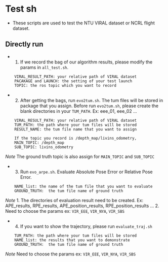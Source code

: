 # Test sh

- These scripts are used to test the NTU VIRAL dataset or NCRL flight dataset.

## Directly run

- 1. If we record the bag of our algorithm results, please modify the params in ```all_test.sh```.

```
    VIRAL_RESULT_PATH: your relative path of VIRAL dataset
    PACAKAGE and LAUNCH: the setting of your test launch
    TOPIC: the ros topic which you want to record 
```

- 2. After getting the bags, run ```evo2tum.sh```. The tum files will be stored in package that you assign. Before run ```evo2tum.sh```, please create the blank directories in your ```TUM_PATH```. Ex: eee_01, eee_02 ...

```
    VIRAL_RESULT_PATH: your relative path of VIRAL dataset
    TUM_PATH: the path where your tum files will be stored
    RESULT_NAME: the tum file name that you want to assign

    If the topic you record is /depth_map/livins_odometry,
    MAIN_TOPIC: /depth_map
    SUB_TOPIC: livins_odometry
```

*Note*
The ground truth topic is also assign  for ```MAIN_TOPIC``` and ```SUB_TOPIC```

- 3. Run ```evo_arpe.sh```. Evaluate Absolute Pose Error or Relative Pose Error.

```
    NAME_list: the name of the tum file that you want to evaluate
    GROUND_TRUTH:  the tum file name of ground truth 
```

*Note*
    1. The directories of evaluation result need to be created. Ex: APE_results, RPE_results, APE_position_results, RPE_position_results ...
    2. Need to choose the params ex: ```VIR_EEE```, ```VIR_NYA```, ```VIR_SBS```

- 4. If you want to show the trajectory, please run ```evaluate_traj.sh```

```
    TUM_PATH: the path where your tum files will be stored
    NAME_list: the results that you want to demonstrate 
    GROUND_TRUTH:  the tum file name of ground truth
```

*Note*
Need to choose the params ex: ```VIR_EEE```, ```VIR_NYA```, ```VIR_SBS```
